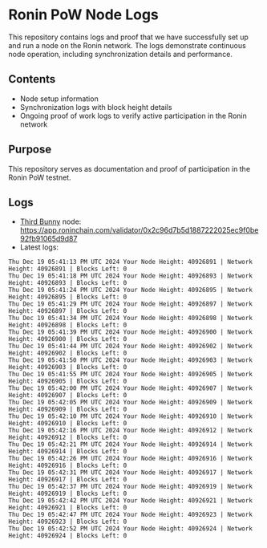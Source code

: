 # Ronin PoW Node Logs

This repository contains logs and proof that we have successfully set up and run a node on the Ronin network. The logs demonstrate continuous node operation, including synchronization details and performance.

## Contents

- Node setup information
- Synchronization logs with block height details
- Ongoing proof of work logs to verify active participation in the Ronin network

## Purpose

This repository serves as documentation and proof of participation in the Ronin PoW testnet.

## Logs

- [Third Bunny](https://thirdbunny.xyz/) node: https://app.roninchain.com/validator/0x2c96d7b5d1887222025ec9f0be92fb91065d9d87
- Latest logs:
```
Thu Dec 19 05:41:13 PM UTC 2024 Your Node Height: 40926891 | Network Height: 40926891 | Blocks Left: 0
Thu Dec 19 05:41:18 PM UTC 2024 Your Node Height: 40926893 | Network Height: 40926893 | Blocks Left: 0
Thu Dec 19 05:41:24 PM UTC 2024 Your Node Height: 40926895 | Network Height: 40926895 | Blocks Left: 0
Thu Dec 19 05:41:29 PM UTC 2024 Your Node Height: 40926897 | Network Height: 40926897 | Blocks Left: 0
Thu Dec 19 05:41:34 PM UTC 2024 Your Node Height: 40926898 | Network Height: 40926898 | Blocks Left: 0
Thu Dec 19 05:41:39 PM UTC 2024 Your Node Height: 40926900 | Network Height: 40926900 | Blocks Left: 0
Thu Dec 19 05:41:44 PM UTC 2024 Your Node Height: 40926902 | Network Height: 40926902 | Blocks Left: 0
Thu Dec 19 05:41:50 PM UTC 2024 Your Node Height: 40926903 | Network Height: 40926903 | Blocks Left: 0
Thu Dec 19 05:41:55 PM UTC 2024 Your Node Height: 40926905 | Network Height: 40926905 | Blocks Left: 0
Thu Dec 19 05:42:00 PM UTC 2024 Your Node Height: 40926907 | Network Height: 40926907 | Blocks Left: 0
Thu Dec 19 05:42:05 PM UTC 2024 Your Node Height: 40926909 | Network Height: 40926909 | Blocks Left: 0
Thu Dec 19 05:42:10 PM UTC 2024 Your Node Height: 40926910 | Network Height: 40926910 | Blocks Left: 0
Thu Dec 19 05:42:16 PM UTC 2024 Your Node Height: 40926912 | Network Height: 40926912 | Blocks Left: 0
Thu Dec 19 05:42:21 PM UTC 2024 Your Node Height: 40926914 | Network Height: 40926914 | Blocks Left: 0
Thu Dec 19 05:42:26 PM UTC 2024 Your Node Height: 40926916 | Network Height: 40926916 | Blocks Left: 0
Thu Dec 19 05:42:31 PM UTC 2024 Your Node Height: 40926917 | Network Height: 40926917 | Blocks Left: 0
Thu Dec 19 05:42:37 PM UTC 2024 Your Node Height: 40926919 | Network Height: 40926919 | Blocks Left: 0
Thu Dec 19 05:42:42 PM UTC 2024 Your Node Height: 40926921 | Network Height: 40926921 | Blocks Left: 0
Thu Dec 19 05:42:47 PM UTC 2024 Your Node Height: 40926923 | Network Height: 40926923 | Blocks Left: 0
Thu Dec 19 05:42:52 PM UTC 2024 Your Node Height: 40926924 | Network Height: 40926924 | Blocks Left: 0
```
